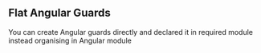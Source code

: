 ## Flat Angular Guards 
You can create Angular guards directly and declared it in required module instead organising in Angular module
